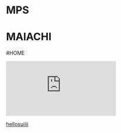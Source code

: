 # MPS
# MAlACHI


#HOME




![michaelpark](https://github.com/ihcalamseivad/image/assets/168490892/59dccee5-84e5-4984-aa66-919cebcb543a.pdf)


[hellosuiiii](https://ihcalamseivad.github.io/helloworld/)




